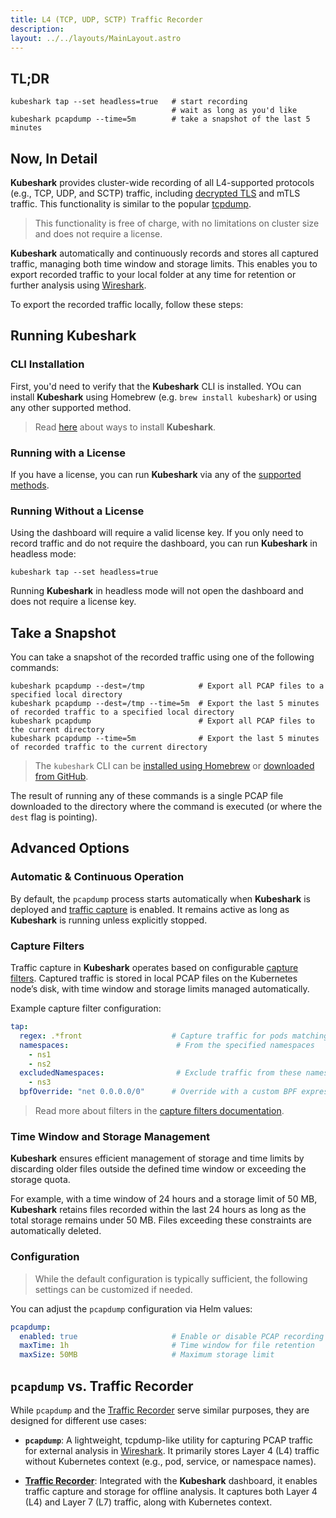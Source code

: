 ```yaml
---
title: L4 (TCP, UDP, SCTP) Traffic Recorder
description: 
layout: ../../layouts/MainLayout.astro
---
```


## TL;DR

```
kubeshark tap --set headless=true   # start recording
                                    # wait as long as you'd like
kubeshark pcapdump --time=5m        # take a snapshot of the last 5 minutes     
```

## Now, In Detail

**Kubeshark** provides cluster-wide recording of all L4-supported protocols (e.g., TCP, UDP, and SCTP) traffic, including [decrypted TLS](http://localhost:3000/en/encrypted_traffic) and mTLS traffic. This functionality is similar to the popular [tcpdump](https://www.tcpdump.org/).  

> This functionality is free of charge, with no limitations on cluster size and does not require a license.

**Kubeshark** automatically and continuously records and stores all captured traffic, managing both time window and storage limits. This enables you to export recorded traffic to your local folder at any time for retention or further analysis using [Wireshark](https://www.wireshark.org/).

To export the recorded traffic locally, follow these steps:

## Running Kubeshark

### CLI Installation

First, you'd need to verify that the **Kubeshark** CLI is installed. YOu can install **Kubeshark** using Homebrew (e.g. `brew install kubeshark`) or using any other supported method.  

> Read [here](/en/install) about ways to install **Kubeshark**.

### Running with a License

If you have a license, you can run **Kubeshark** via any of the [supported methods](/en/install).

### Running Without a License

Using the dashboard will require a valid license key. If you only need to record traffic and do not require the dashboard, you can run **Kubeshark** in headless mode:

```shell
kubeshark tap --set headless=true
```

Running **Kubeshark** in headless mode will not open the dashboard and does not require a license key.

## Take a Snapshot

You can take a snapshot of the recorded traffic using one of the following commands:  

```shell
kubeshark pcapdump --dest=/tmp            # Export all PCAP files to a specified local directory
kubeshark pcapdump --dest=/tmp --time=5m  # Export the last 5 minutes of recorded traffic to a specified local directory
kubeshark pcapdump                        # Export all PCAP files to the current directory
kubeshark pcapdump --time=5m              # Export the last 5 minutes of recorded traffic to the current directory
```

> The `kubeshark` CLI can be [installed using Homebrew](/en/install#homebrew) or [downloaded from GitHub](https://github.com/kubeshark/kubeshark/releases).

The result of running any of these commands is a single PCAP file downloaded to the directory where the command is executed (or where the `dest` flag is pointing).

## Advanced Options

### Automatic & Continuous Operation

By default, the `pcapdump` process starts automatically when **Kubeshark** is deployed and [traffic capture](/en/on_off_switch) is enabled. It remains active as long as **Kubeshark** is running unless explicitly stopped.

### Capture Filters

Traffic capture in **Kubeshark** operates based on configurable [capture filters](/en/pod_targeting). Captured traffic is stored in local PCAP files on the Kubernetes node’s disk, with time window and storage limits managed automatically.

Example capture filter configuration:

```yaml
tap:
  regex: .*front                    # Capture traffic for pods matching the regex
  namespaces:                        # From the specified namespaces
    - ns1
    - ns2
  excludedNamespaces:                # Exclude traffic from these namespaces
    - ns3
  bpfOverride: "net 0.0.0.0/0"      # Override with a custom BPF expression
```

> Read more about filters in the [capture filters documentation](/en/pod_targeting).

### Time Window and Storage Management

**Kubeshark** ensures efficient management of storage and time limits by discarding older files outside the defined time window or exceeding the storage quota.

For example, with a time window of 24 hours and a storage limit of 50 MB, **Kubeshark** retains files recorded within the last 24 hours as long as the total storage remains under 50 MB. Files exceeding these constraints are automatically deleted.

### Configuration

> While the default configuration is typically sufficient, the following settings can be customized if needed.

You can adjust the `pcapdump` configuration via Helm values:

```yaml
pcapdump:
  enabled: true                     # Enable or disable PCAP recording
  maxTime: 1h                       # Time window for file retention
  maxSize: 50MB                     # Maximum storage limit
```

## `pcapdump` vs. Traffic Recorder

While `pcapdump` and the [Traffic Recorder](/en/traffic_recorder) serve similar purposes, they are designed for different use cases:

- **`pcapdump`**: A lightweight, tcpdump-like utility for capturing PCAP traffic for external analysis in [Wireshark](https://www.wireshark.org/). It primarily stores Layer 4 (L4) traffic without Kubernetes context (e.g., pod, service, or namespace names).

- [**Traffic Recorder**](/en/traffic_recorder): Integrated with the **Kubeshark** dashboard, it enables traffic capture and storage for offline analysis. It captures both Layer 4 (L4) and Layer 7 (L7) traffic, along with Kubernetes context.

